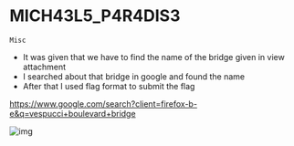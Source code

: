 # MICH43L5_P4R4DIS3
`Misc`

- It was given that we have to find the name of the bridge given in view attachment
- I searched about that bridge in google and found the name
- After that I used flag format to submit the flag

 https://www.google.com/search?client=firefox-b-e&q=vespucci+boulevard+bridge

 ![img](https://github.com/Sreehithavarma23/wired-ctf/blob/main/screenshots/bridge(1).png)
 


